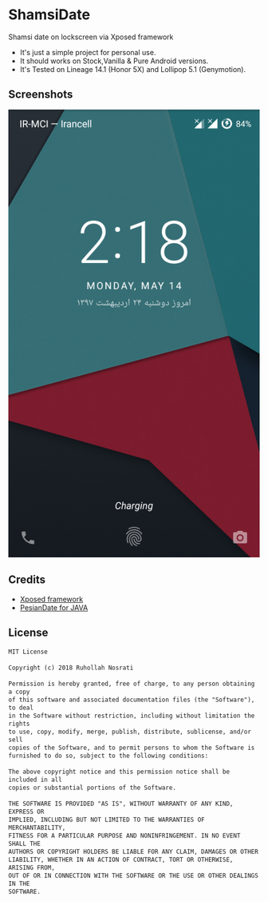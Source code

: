 # ShamsiDate
Shamsi date on lockscreen via Xposed framework

* It's just a simple project for personal use.
* It should works on Stock,Vanilla & Pure Android versions.
* It's Tested on Lineage 14.1 (Honor 5X) and Lollipop 5.1 (Genymotion).

## Screenshots
![](screenshot/Screenshot_20180514-141854.png)

## Credits
* [Xposed framework](https://forum.xda-developers.com/showthread.php?t=3034811)
* [PesianDate for JAVA](https://github.com/abbashosseini/PersianDT)

## License
    MIT License
    
    Copyright (c) 2018 Ruhollah Nosrati
    
    Permission is hereby granted, free of charge, to any person obtaining a copy
    of this software and associated documentation files (the "Software"), to deal
    in the Software without restriction, including without limitation the rights
    to use, copy, modify, merge, publish, distribute, sublicense, and/or sell
    copies of the Software, and to permit persons to whom the Software is
    furnished to do so, subject to the following conditions:

    The above copyright notice and this permission notice shall be included in all
    copies or substantial portions of the Software.

    THE SOFTWARE IS PROVIDED "AS IS", WITHOUT WARRANTY OF ANY KIND, EXPRESS OR
    IMPLIED, INCLUDING BUT NOT LIMITED TO THE WARRANTIES OF MERCHANTABILITY,
    FITNESS FOR A PARTICULAR PURPOSE AND NONINFRINGEMENT. IN NO EVENT SHALL THE
    AUTHORS OR COPYRIGHT HOLDERS BE LIABLE FOR ANY CLAIM, DAMAGES OR OTHER
    LIABILITY, WHETHER IN AN ACTION OF CONTRACT, TORT OR OTHERWISE, ARISING FROM,
    OUT OF OR IN CONNECTION WITH THE SOFTWARE OR THE USE OR OTHER DEALINGS IN THE
    SOFTWARE.

